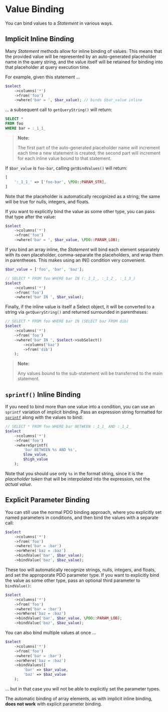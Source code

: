 # Value Binding

You can bind values to a _Statement_ in various ways.

## Implicit Inline Binding

Many _Statement_ methods allow for inline binding of values. This means that the
provided value will be represented by an auto-generated placeholder name in the
query string, and the value itself will be retained for binding into that
placeholder at query execution time.

For example, given this statement ...

```php
$select
    ->columns('*')
    ->from('foo')
    ->where('bar = ', $bar_value); // binds $bar_value inline
```

... a subsequent call to `getQueryString()` will return:

```sql
SELECT *
FROM foo
WHERE bar = :_1_1_
```

> **Note:**
>
> The first part of the auto-generated placeholder name will increment each time
> a new statement is created; the second part will increment for each inline value
> bound to that statement.

If `$bar_value` is `foo-bar`, calling `getBindValues()` will return:

```php
[
    ':_1_1_' => ['foo-bar', \PDO::PARAM_STR],
]
```

Note that the placeholder is automatically recognized as a string; the same will
be true for nulls, integers, and floats.

If you want to explicitly bind the value as some other type, you can pass that
type after the value:

```php
$select
    ->columns('*')
    ->from('foo')
    ->where('bar = ', $bar_value, \PDO::PARAM_LOB);
```

If you bind an array inline, the _Statement_ will bind each element separately
with its own placeholder, comma-separate the placeholders, and wrap them in
parentheses. This makes using an IN() condition very convenient.

```php
$bar_value = ['foo', 'bar', 'baz'];

// SELECT * FROM foo WHERE bar IN (:_1_1_, :_1_2_, :_1_3_)
$select
    ->columns('*')
    ->from('foo')
    ->where('bar IN ', $bar_value);
```

Finally, if the inline value is itself a Select object, it will be converted to
a string via `getQueryString()` and returned surrounded in parentheses:

```php
// SELECT * FROM foo WHERE bar IN (SELECT baz FROM dib)
$select
    ->columns('*')
    ->from('foo')
    ->where('bar IN ', $select->subSelect()
        ->columns('baz')
        ->from('dib')
    );
```

> **Note:**
>
> Any values bound to the sub-statement will be transferred to the main statement.

## `sprintf()` Inline Binding

If you need to bind more than one value into a condition, you can use an
`sprintf` variation of implicit binding. Pass an expression string formatted for
[`sprintf`](https://www.php.net/sprintf) along with the values to bind:

```php
// SELECT * FROM foo WHERE bar BETWEEN :_1_1_ AND :_1_2_
$select
    ->columns('*')
    ->from('foo')
    ->whereSprintf(
        'bar BETWEEN %s AND %s',
        $low_value,
        $high_value
    );
```

Note that you should use only `%s` in the format string, since it is the
*placeholder token* that will be interpolated into the expression, not the
*actual value*.

## Explicit Parameter Binding

You can still use the normal PDO binding approach, where you explicitly set
named parameters in conditions, and then bind the values with a separate call:

```php
$select
    ->columns('*')
    ->from('foo')
    ->where('bar = :bar')
    ->orWhere('baz = :baz')
    ->bindValue('bar', $bar_value);
    ->bindValue('baz', $baz_value);
```

These too will automatically recognize strings, nulls, integers, and floats,
and set the approporate PDO parameter type. If you want to explicitly bind the
value as some other type, pass an optional third parameter to `bindValue()`:

```php
$select
    ->columns('*')
    ->from('foo')
    ->where('bar = :bar')
    ->orWhere('baz = :baz')
    ->bindValue('bar', $bar_value, \PDO::PARAM_LOB);
    ->bindValue('baz', $baz_value);
```

You can also bind multiple values at once ...

```php
$select
    ->columns('*')
    ->from('foo')
    ->where('bar = :bar')
    ->orWhere('baz = :baz')
    ->bindValues([
        'bar' => $bar_value,
        'baz' => $baz_value
    );
```

... but in that case you will not be able to explicitly set the parameter types.

The automatic binding of array elements, as with implicit inline binding, **does
not work** with explicit parameter binding.
